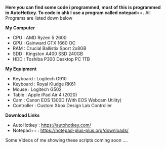 __Here you can find some code i programmed, most of this is programmed in AutoHotkey. To code in ahk I use a program called notepad++.__
All Programs are listed down below

__My Computer__

- CPU : AMD Ryzen 5 2600
- GPU : Gainward GTX 1660 OC
- RAM : Crucial Ballistix Sport 2x8GB
- SDD : Kingston A400 SSD 240GB
- HDD : Toshiba P300 Desktop PC 1TB

__My Equipment__

- Keyboard : Logitech G910
- Keyboard : Royal Kludge RK61
- Mouse : Logitech G502
- Table : Apple iPad Air 4 (2020)
- Cam : Canon EOS 1300D (With EOS Webcam Utility)
- Controller : Custom Xbox Design Lab Controller

__Download Links__

- AutoHotkey : https://autohotkey.com/
- Notepad++ : https://notepad-plus-plus.org/downloads/

Some Videos of me showing these scripts coming soon ....
